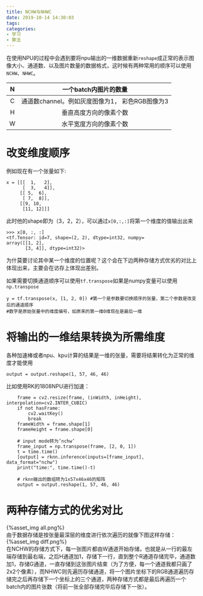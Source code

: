 ```yaml
---
title: NCHW与NHWC
date: 2019-10-14 14:30:03
tags:
categories:
- 学习
- 算法
---
```

在使用NPU的过程中会遇到要将npu输出的一维数据重新`reshape`成正常的表示图像大小、通道数、以及图片数量的数据格式，这时候有两种常用的顺序可以使用`NCHW`、`NHWC`。  
<!--more-->
| N | 一个batch内图片的数量 |
| :----: | :----: |
| C | 通道数channel。例如灰度图像为1， 彩色RGB图像为3 |
| H | 垂直高度方向的像素个数 |
| W | 水平宽度方向的像素个数 |

# 改变维度顺序
例如现在有一个张量如下:
```
x = [[[  1,   2],
      [  3,   4]],
     [[ 5,  6],
      [ 7,  8]],
     [[9, 10,
      [11, 12]]]
```
此时他的shape即为（3，2，2），可以通过`x[0,:,:]`将第一个维度的值输出出来
```
>>> x[0, :, :]
<tf.Tensor: id=7, shape=(2, 2), dtype=int32, numpy=
array([[1, 2],
       [3, 4]], dtype=int32)>
```
为什莫要讨论其中某一个维度的位置呢？这个会在下边两种存储方式优劣的对比上体现出来，主要会在访存上体现出差别。  

如果需要切换通道顺序可以使用`tf.transpose`如果是numpy变量可以使用`np.transpose`  
```
y = tf.transpose(x, [1, 2, 0]) #第一个是参数要切换顺序的张量，第二个参数是改变后的通道顺序  
#数字是原始张量中的维度编号，如原来的第一维0维现在是最后一维
```
# 将输出的一维结果转换为所需维度
各种加速棒或者npu、kpu计算的结果是一维的张量，需要将结果转化为正常的维度才能使用  
```
output = output.reshape(1, 57, 46, 46)
```
比如使用RK的1808NPU进行加速：
```
    frame = cv2.resize(frame, (inWidth, inHeight), interpolation=cv2.INTER_CUBIC)
    if not hasFrame:
        cv2.waitKey()
        break
    frameWidth = frame.shape[1]
    frameHeight = frame.shape[0]

    # input mode转为’nchw’
    frame_input = np.transpose(frame, [2, 0, 1])
    t = time.time()
    [output] = rknn.inference(inputs=[frame_input], data_format="nchw")
    print("time:", time.time()-t)
   
    # rknn输出的数组转为1x57x46x46的矩阵
    output = output.reshape(1, 57, 46, 46)
```
# 两种存储方式的优劣对比  

{%asset_img all.png%}  
由于数据存储是按张量最深层的维度进行依次遍历的就像下图这样存储：
{%asset_img diff.png%}  
在NCHW的存储方式下，每一张图片都由W通道开始存储，也就是从一行的最左端存储到最右端，之后H通道加1，存储下一行，直到整个R通道存储完毕，通道数加1，存储G通道，一直存储到这张图片结束（为了方便，每一个通道我都只画了2x2个像素），而NHWC则先遍历存储通道，将一个图片坐标下的RGB通道遍历存储完之后再存储下一个坐标上的三个通道，两种存储方式都是最后再遍历一个batch内的图片张数（将前一张全部存储完毕后存储下一张）。  
